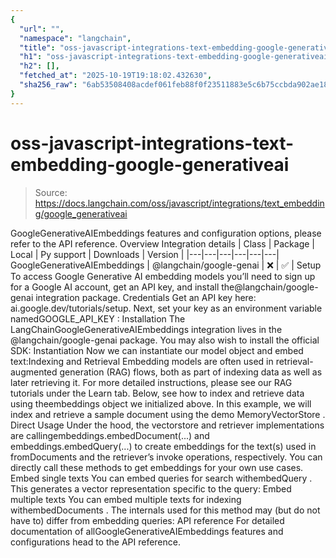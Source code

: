 ```yaml
---
{
  "url": "",
  "namespace": "langchain",
  "title": "oss-javascript-integrations-text-embedding-google-generativeai",
  "h1": "oss-javascript-integrations-text-embedding-google-generativeai",
  "h2": [],
  "fetched_at": "2025-10-19T19:18:02.432630",
  "sha256_raw": "6ab53508408acdef061feb88f0f23511883e5c6b75ccbda902ae1870a3bbdac0"
}
---
```


# oss-javascript-integrations-text-embedding-google-generativeai

> Source: https://docs.langchain.com/oss/javascript/integrations/text_embedding/google_generativeai

GoogleGenerativeAIEmbeddings
features and configuration options, please refer to the API reference.
Overview
Integration details
| Class | Package | Local | Py support | Downloads | Version |
|---|---|---|---|---|---|
GoogleGenerativeAIEmbeddings | @langchain/google-genai | ❌ | ✅ |
Setup
To access Google Generative AI embedding models you’ll need to sign up for a Google AI account, get an API key, and install the@langchain/google-genai
integration package.
Credentials
Get an API key here: ai.google.dev/tutorials/setup. Next, set your key as an environment variable namedGOOGLE_API_KEY
:
Installation
The LangChainGoogleGenerativeAIEmbeddings
integration lives in the @langchain/google-genai
package. You may also wish to install the official SDK:
Instantiation
Now we can instantiate our model object and embed text:Indexing and Retrieval
Embedding models are often used in retrieval-augmented generation (RAG) flows, both as part of indexing data as well as later retrieving it. For more detailed instructions, please see our RAG tutorials under the Learn tab. Below, see how to index and retrieve data using theembeddings
object we initialized above. In this example, we will index and retrieve a sample document using the demo MemoryVectorStore
.
Direct Usage
Under the hood, the vectorstore and retriever implementations are callingembeddings.embedDocument(...)
and embeddings.embedQuery(...)
to create embeddings for the text(s) used in fromDocuments
and the retriever’s invoke
operations, respectively.
You can directly call these methods to get embeddings for your own use cases.
Embed single texts
You can embed queries for search withembedQuery
. This generates a vector representation specific to the query:
Embed multiple texts
You can embed multiple texts for indexing withembedDocuments
. The internals used for this method may (but do not have to) differ from embedding queries:
API reference
For detailed documentation of allGoogleGenerativeAIEmbeddings
features and configurations head to the API reference.